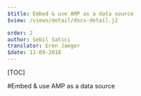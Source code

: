 ```yaml
---
$title: Embed & use AMP as a data source
$view: /views/detail/docs-detail.j2

order: 2
author: Sebil Satici
translator: Eren Jaeger
$date: 11-09-2018
---
```


[TOC]

#Embed & use AMP as a data source

